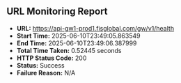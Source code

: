 ## URL Monitoring Report

- **URL:** https://api-gw1-prod1.fisglobal.com/gw/v1/health
- **Start Time:** 2025-06-10T23:49:05.863549
- **End Time:** 2025-06-10T23:49:06.387999
- **Total Time Taken:** 0.52445 seconds
- **HTTP Status Code:** 200
- **Status:** Success
- **Failure Reason:** N/A
